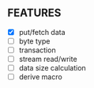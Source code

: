 ##  FEATURES
- [x] put/fetch data
- [ ] byte type
- [ ] transaction
- [ ] stream read/write
- [ ] data size calculation
- [ ] derive macro
